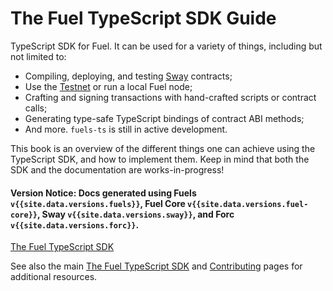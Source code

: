 # The Fuel TypeScript SDK Guide

TypeScript SDK for Fuel. It can be used for a variety of things, including but not limited to:

- Compiling, deploying, and testing [Sway](https://github.com/FuelLabs/sway) contracts;
- Use the [Testnet](./providers/connecting-to-an-external-node.md) or run a local Fuel node;
- Crafting and signing transactions with hand-crafted scripts or contract calls;
- Generating type-safe TypeScript bindings of contract ABI methods;
- And more. `fuels-ts` is still in active development.

This book is an overview of the different things one can achieve using the TypeScript SDK, and how to implement them. Keep in mind that both the SDK and the documentation are works-in-progress!

#### Version Notice: Docs generated using Fuels `v{{site.data.versions.fuels}}`, Fuel Core `v{{site.data.versions.fuel-core}}`, Sway `v{{site.data.versions.sway}}`, and Forc `v{{site.data.versions.forc}}`.

[The Fuel TypeScript SDK](../index.md)

See also the main [The Fuel TypeScript SDK](https://github.com/FuelLabs/fuels-ts) and [Contributing](https://github.com/FuelLabs/fuels-ts/blob/master/CONTRIBUTING.md) pages for additional resources.
